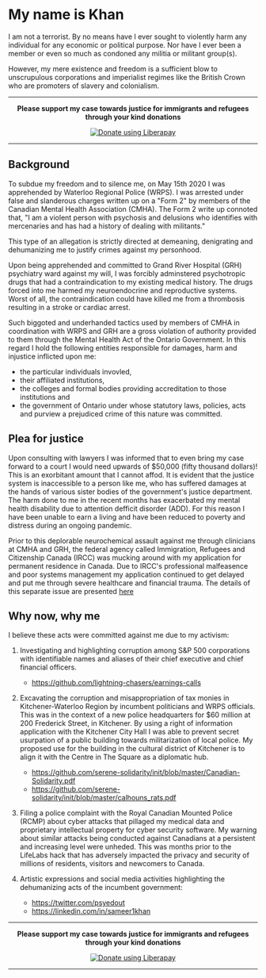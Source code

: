 # My name is Khan
I am not a terrorist. By no means have I ever sought to violently harm any individual for any economic or political purpose. Nor have I ever been a member or even so much as condoned any militia or militant group(s). 

However, my mere existence and freedom is a sufficient blow to unscrupulous corporations and imperialist regimes like the British Crown who are promoters of slavery and colonialism. 

* * *
<p align="center">
<b>Please support my case towards justice for immigrants and refugees through your kind donations</b>
</p>

<p align="center">
<a href="https://liberapay.com/sameer-khan/donate"><img alt="Donate using Liberapay" src="https://liberapay.com/assets/widgets/donate.svg"></a>
</p>

* * *

## Background
To subdue my freedom and to silence me, on May 15th 2020 I was apprehended by Waterloo Regional Police (WRPS). I was arrested under false and slanderous charges written up on a "Form 2" by members of the Canadian Mental Health Association (CMHA). The Form 2 write up connoted that, "I am a violent person with psychosis and delusions who identifies with mercenaries and has had a history of dealing with militants."

This type of an allegation is strictly directed at demeaning, denigrating and dehumanizing me to justify crimes against my personhood. 

Upon being apprehended and committed to Grand River Hospital (GRH) psychiatry ward against my will, I was forcibly adminstered psychotropic drugs that had a contraindication to my existing medical history. The drugs forced into me harmed my neuroendocrine and reproductive systems. Worst of all, the contraindication could have killed me from a thrombosis resulting in a stroke or cardiac arrest. 

Such biggoted and underhanded tactics used by members of CMHA in coordination with WRPS and GRH are a gross violation of authority provided to them through the Mental Health Act of the Ontario Government. In this regard I hold the following entities responsible for damages, harm and injustice inflicted upon me: 

  - the particular individuals invovled, 
  - their affiliated institutions, 
  - the colleges and formal bodies providing accreditation to those institutions and
  - the government of Ontario under whose statutory laws, policies, acts and purview a prejudiced crime of this nature was committed.
  
## Plea for justice
Upon consulting with lawyers I was informed that to even bring my case forward to a court I would need upwards of $50,000 (fifty thousand dollars)! This is an exorbitant amount that I cannot affod. It is evident that the justice system is inaccessible to a person like me, who has suffered damages at the hands of various sister bodies of the government's justice department. The harm done to me in the recent months has exacerbated my mental health disability due to attention defficit disorder (ADD). For this reason I have been unable to earn a living and have been reduced to poverty and distress during an ongoing pandemic. 

Prior to this deplorable neurochemical assault against me through clinicians at CMHA and GRH, the federal agency called Immigration, Refugees and Citizenship Canada (IRCC) was mucking around with my application for permanent residence in Canada. Due to IRCC's professional malfeasence and poor systems management my application continued to get delayed and put me through severe healthcare and financial trauma. The details of this separate issue are presented [here](https://cdn.knightlab.com/libs/timeline3/latest/embed/index.html?source=1vxBNXk_ffw8HbrJVsw5qO-67aSfVnEesnBqKvsk8Qko&font=Georgia-Helvetica&lang=en)

## Why now, why me
I believe these acts were committed against me due to my activism: 
  1. Investigating and highlighting corruption among S&P 500 corporations with identifiable names and aliases of their chief executive and chief financial officers. 
  
     - https://github.com/lightning-chasers/earnings-calls
    
  1. Excavating the corruption and misappropriation of tax monies in Kitchener-Waterloo Region by incumbent politicians and WRPS officials. This was in the context of a new police headquarters for $60 million at 200 Frederick Street, in Kitchener. By using a right of information application with the Kitchener City Hall I was able to prevent secret usurpation of a public building towards militarization of local police. My proposed use for the building in the cultural district of Kitchener is to align it with the Centre in The Square as a diplomatic hub. 
  
     - https://github.com/serene-solidarity/init/blob/master/Canadian-Solidarity.pdf
     - https://github.com/serene-solidarity/init/blob/master/calhouns_rats.pdf
    
  1. Filing a police complaint with the Royal Canadian Mounted Police (RCMP) about cyber attacks that pillaged my medical data and proprietary intellectual property for cyber security software. My warning about similar attacks being conducted against Canadians at a persistent and increasing level were unheded. This was months prior to the LifeLabs hack that has adversely impacted the privacy and security of millions of residents, visitors and newcomers to Canada. 
  
  1. Artistic expressions and social media activities highlighting the dehumanizing acts of the incumbent government:
  
     - https://twitter.com/psyedout
     - https://linkedin.com/in/sameer1khan
    
* * *
<p align="center">
<b>Please support my case towards justice for immigrants and refugees through your kind donations</b>
</p>

<p align="center">
<a href="https://liberapay.com/sameer-khan/donate"><img alt="Donate using Liberapay" src="https://liberapay.com/assets/widgets/donate.svg"></a>
</p>

* * *
